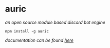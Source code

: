 # auric
*an open source module based discord bot engine*

`npm install -g auric`

*documentation can be found [here](https://github.com/shadeRed/auric/wiki)*